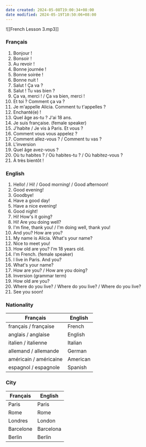 ```yaml
---
date created: 2024-05-08T19:00:34+08:00
date modified: 2024-05-19T10:50:06+08:00
---
```

![[French Lesson 3.mp3]]

### Français

1. Bonjour !
2. Bonsoir !
3. Au revoir !
4. Bonne journée !
5. Bonne soirée !
6. Bonne nuit !
7. Salut ! Ça va ?
8. Salut ! Tu vas bien ?
9. Ça va, merci ! / Ça va bien, merci !
10. Et toi ? Comment ça va ?
11. Je m'appelle Alicia. Comment tu t'appelles ?
12. Enchanté(e) !
13. Quel âge as-tu ? J'ai 18 ans.
14. Je suis française. (female speaker)
15. J'habite / Je vis à Paris. Et vous ?
16. Comment vous vous appelez ?
17. Comment allez-vous ? / Comment tu vas ?
18. L'inversion
19. Quel âge avez-vous ?
20. Où tu habites ? / Où habites-tu ? / Où habitez-vous ?
21. À très bientôt !

### English

1. Hello! / Hi! / Good morning! / Good afternoon!
2. Good evening!
3. Goodbye!
4. Have a good day!
5. Have a nice evening!
6. Good night!
7. Hi! How's it going?
8. Hi! Are you doing well?
9. I'm fine, thank you! / I'm doing well, thank you!
10. And you? How are you?
11. My name is Alicia. What's your name?
12. Nice to meet you!
13. How old are you? I'm 18 years old.
14. I'm French. (female speaker)
15. I live in Paris. And you?
16. What's your name?
17. How are you? / How are you doing?
18. Inversion (grammar term)
19. How old are you?
20. Where do you live? / Where do you live? / Where do you live?
21. See you soon!

### Nationality

| Français               | English  |
|------------------------|----------|
| français / française   | French   |
| anglais / anglaise     | English  |
| italien / italienne    | Italian  |
| allemand / allemande   | German   |
| américain / américaine | American |
| espagnol / espagnole   | Spanish  |

### City

| Français  | English   |
|-----------|-----------|
| Paris     | Paris     |
| Rome      | Rome      |
| Londres   | London    |
| Barcelone | Barcelona |
| Berlin    | Berlin    |

